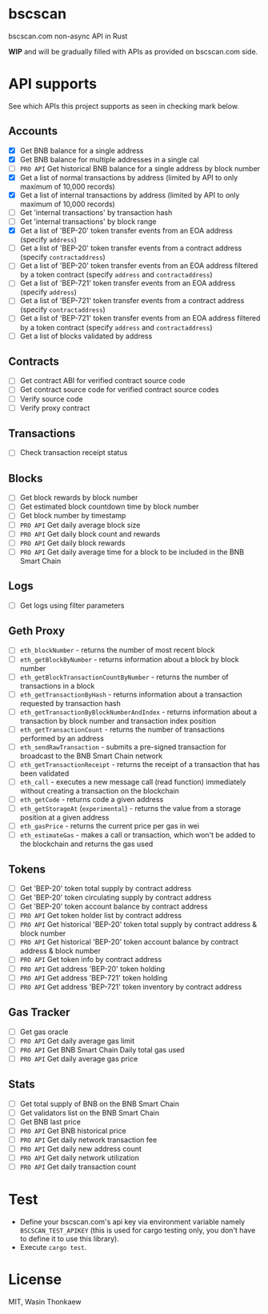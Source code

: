 # bscscan
bscscan.com non-async API in Rust

**WIP** and will be gradually filled with APIs as provided on bscscan.com side.

# API supports

See which APIs this project supports as seen in checking mark below.

## Accounts
- [x] Get BNB balance for a single address
- [x] Get BNB balance for multiple addresses in a single cal
- [ ] `PRO API` Get historical BNB balance for a single address by block number
- [x] Get a list of normal transactions by address (limited by API to only maximum of 10,000 records)
- [x] Get a list of internal transactions by address (limited by API to only maximum of 10,000 records)
- [ ] Get 'internal transactions' by transaction hash
- [ ] Get 'internal transactions' by block range
- [x] Get a list of 'BEP-20' token transfer events from an EOA address (specify `address`)
- [ ] Get a list of 'BEP-20' token transfer events from a contract address (specify `contractaddress`)
- [ ] Get a list of 'BEP-20' token transfer events from an EOA address filtered by a token contract (specify `address` and `contractaddress`)
- [ ] Get a list of 'BEP-721' token transfer events from an EOA address (specify `address`)
- [ ] Get a list of 'BEP-721' token transfer events from a contract address (specify `contractaddress`)
- [ ] Get a list of 'BEP-721' token transfer events from an EOA address filtered by a token contract (specify `address` and `contractaddress`)
- [ ] Get a list of blocks validated by address

## Contracts

- [ ] Get contract ABI for verified contract source code
- [ ] Get contract source code for verified contract source codes
- [ ] Verify source code
- [ ] Verify proxy contract

## Transactions

- [ ] Check transaction receipt status

## Blocks

- [ ] Get block rewards by block number
- [ ] Get estimated block countdown time by block number
- [ ] Get block number by timestamp
- [ ] `PRO API` Get daily average block size
- [ ] `PRO API` Get daily block count and rewards
- [ ] `PRO API` Get daily block rewards
- [ ] `PRO API` Get daily average time for a block to be included in the BNB Smart Chain

## Logs

- [ ] Get logs using filter parameters

## Geth Proxy

- [ ] `eth_blockNumber` - returns the number of most recent block
- [ ] `eth_getBlockByNumber` - returns information about a block by block number
- [ ] `eth_getBlockTransactionCountByNumber` - returns the number of transactions in a block
- [ ] `eth_getTransactionByHash` - returns information about a transaction requested by transaction hash
- [ ] `eth_getTransactionByBlockNumberAndIndex` - returns information about a transaction by block number and transaction index position
- [ ] `eth_getTransactionCount` - returns the number of transactions performed by an address
- [ ] `eth_sendRawTransaction` - submits a pre-signed transaction for broadcast to the BNB Smart Chain network
- [ ] `eth_getTransactionReceipt` - returns the receipt of a transaction that has been validated
- [ ] `eth_call` - executes a new message call (read function) immediately without creating a transaction on the blockchain
- [ ] `eth_getCode` - returns code a given address
- [ ] `eth_getStorageAt` (`experimental`) - returns the value from a storage position at a given address
- [ ] `eth_gasPrice` - returns the current price per gas in wei
- [ ] `eth_estimateGas` - makes a call or transaction, which won't be added to the blockchain and returns the gas used

## Tokens

- [ ] Get 'BEP-20' token total supply by contract address
- [ ] Get 'BEP-20' token circulating supply by contract address
- [ ] Get 'BEP-20' token account balance by contract address
- [ ] `PRO API` Get token holder list by contract address
- [ ] `PRO API` Get historical 'BEP-20' token total supply by contract address & block number
- [ ] `PRO API` Get historical 'BEP-20' token account balance by contract address & block number
- [ ] `PRO API` Get token info by contract address
- [ ] `PRO API` Get address 'BEP-20' token holding
- [ ] `PRO API` Get address 'BEP-721' token holding
- [ ] `PRO API` Get address 'BEP-721' token inventory by contract address

## Gas Tracker

- [ ] Get gas oracle
- [ ] `PRO API` Get daily average gas limit
- [ ] `PRO API` Get BNB Smart Chain Daily total gas used
- [ ] `PRO API` Get daily average gas price

## Stats

- [ ] Get total supply of BNB on the BNB Smart Chain
- [ ] Get validators list on the BNB Smart Chain
- [ ] Get BNB last price
- [ ] `PRO API` Get BNB historical price
- [ ] `PRO API` Get daily network transaction fee
- [ ] `PRO API` Get daily new address count
- [ ] `PRO API` Get daily network utilization
- [ ] `PRO API` Get daily transaction count

# Test

* Define your bscscan.com's api key via environment variable namely `BSCSCAN_TEST_APIKEY` (this is used for cargo testing only, you don't have to define it to use this library).
* Execute `cargo test`.

# License
MIT, Wasin Thonkaew
